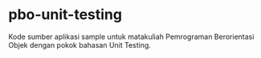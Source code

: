 # pbo-unit-testing
Kode sumber aplikasi sample untuk matakuliah Pemrograman Berorientasi Objek dengan pokok bahasan Unit Testing.
